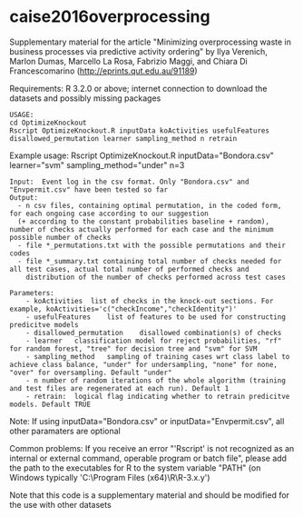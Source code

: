 # caise2016overprocessing
Supplementary material for the article "Minimizing overprocessing waste in business processes via predictive activity ordering" by Ilya Verenich, Marlon Dumas, Marcello La Rosa, Fabrizio Maggi, and Chiara Di Francescomarino (http://eprints.qut.edu.au/91189)

Requirements: R 3.2.0 or above; internet connection to download the datasets and possibly missing packages

	USAGE:
	cd OptimizeKnockout
	Rscript OptimizeKnockout.R inputData koActivities usefulFeatures disallowed_permutation learner sampling_method n retrain

Example usage:
Rscript OptimizeKnockout.R inputData="Bondora.csv" learner="svm" sampling_method="under" n=3

	Input: 	Event log in the csv format. Only "Bondora.csv" and "Envpermit.csv" have been tested so far  
	Output: 
	  - n csv files, containing optimal permutation, in the coded form, for each ongoing case according to our suggestion
	  (+ according to the constant probabilities baseline + random), number of checks actually performed for each case and the minimum possible number of checks
	  - file *_permutations.txt with the possible permutations and their codes
	  - file *_summary.txt containing total number of checks needed for all test cases, actual total number of performed checks and
	    distribution of the number of checks performed across test cases

	Parameters:
		- koActivities	list of checks in the knock-out sections. For example, koActivities='c("checkIncome","checkIdentity")'
		- usefulFeatures	list of features to be used for constructing predicitve models
		- disallowed_permutation	disallowed combination(s) of checks
		- learner	classification model for reject probabilities, "rf" for random forest, "tree" for decision tree and "svm" for SVM
		- sampling_method	sampling of training cases wrt class label to achieve class balance, "under" for undersampling, "none" for none, "over" for oversampling. Default "under"
		- n	number of random iterations of the whole algorithm (training and test files are regenerated at each run). Default 1
		- retrain:	logical flag indicating whether to retrain predicitve models. Default TRUE

Note: If using inputData="Bondora.csv" or inputData="Envpermit.csv", all other paramaters are optional 

Common problems:
  If you receive an error "'Rscript' is not recognized as an internal or external command, operable program or batch file",
  please add the path to the executables for R to the system variable "PATH" (on Windows typically 'C:\Program Files (x64)\R\R-3.x.y')

Note that this code is a supplementary material and should be modified for the use with other datasets
